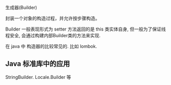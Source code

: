 生成器(Builder)

封装一个对象的构造过程，并允许按步骤构造。

Builder 一般表现形式为 setter 方法返回的是 this 类实体自身, 但一般为了保证线程安全, 会通过构建内部Builder类的方法来实现.

在 java 中 构造器的比较常见的. 比如 lombok.

## Java 标准库中的应用

StringBuilder.  Locale.Builder 等
